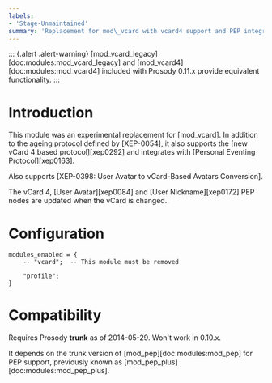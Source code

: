 ```yaml
---
labels:
- 'Stage-Unmaintained'
summary: 'Replacement for mod\_vcard with vcard4 support and PEP integration'
---
```


::: {.alert .alert-warning}
[mod\_vcard\_legacy][doc:modules:mod_vcard_legacy] and
[mod\_vcard4][doc:modules:mod_vcard4] included with Prosody 0.11.x
provide equivalent functionality.
:::

# Introduction

This module was an experimental replacement for [mod\_vcard]. In addition to
the ageing protocol defined by [XEP-0054], it also supports the [new
vCard 4 based protocol][xep0292] and integrates with [Personal
Eventing Protocol][xep0163].

Also supports [XEP-0398: User Avatar to vCard-Based Avatars Conversion].

The vCard 4, [User Avatar][xep0084] and [User Nickname][xep0172]
PEP nodes are updated when the vCard is changed..

# Configuration

    modules_enabled = {
        -- "vcard";  -- This module must be removed

        "profile";
    }

# Compatibility

Requires Prosody **trunk** as of 2014-05-29. Won't work in 0.10.x.

It depends on the trunk version of [mod\_pep][doc:modules:mod_pep] for PEP support, 
previously known as [mod\_pep\_plus][doc:modules:mod_pep_plus].
